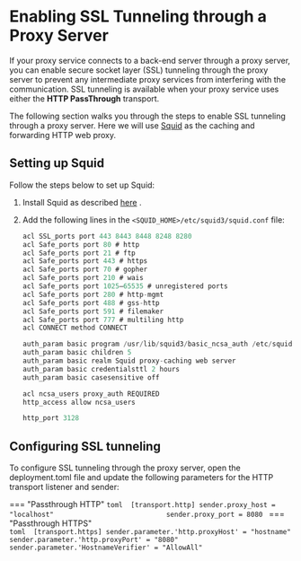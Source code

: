 # Enabling SSL Tunneling through a Proxy Server

If your proxy service connects to a back-end server through a proxy server, you can enable secure socket layer (SSL) tunneling through the proxy server to prevent any intermediate proxy services from interfering with the communication. SSL tunneling is available when your proxy service uses either the **HTTP PassThrough** transport.

The following section walks you through the steps to enable SSL tunneling through a proxy server. Here we will use [Squid](http://www.squid-cache.org/) as the caching and forwarding HTTP web proxy.

## Setting up Squid

Follow the steps below to set up Squid:

1.  Install Squid as described [here](http://wiki.squid-cache.org/SquidFaq/InstallingSquid) .
2.  Add the following lines in the `<SQUID_HOME>/etc/squid3/squid.conf` file:

    ```java
    acl SSL_ports port 443 8443 8448 8248 8280
    acl Safe_ports port 80 # http
    acl Safe_ports port 21 # ftp
    acl Safe_ports port 443 # https
    acl Safe_ports port 70 # gopher
    acl Safe_ports port 210 # wais
    acl Safe_ports port 1025–65535 # unregistered ports
    acl Safe_ports port 280 # http-mgmt
    acl Safe_ports port 488 # gss-http
    acl Safe_ports port 591 # filemaker
    acl Safe_ports port 777 # multiling http
    acl CONNECT method CONNECT

    auth_param basic program /usr/lib/squid3/basic_ncsa_auth /etc/squid3/basic_pw
    auth_param basic children 5
    auth_param basic realm Squid proxy-caching web server
    auth_param basic credentialsttl 2 hours
    auth_param basic casesensitive off

    acl ncsa_users proxy_auth REQUIRED
    http_access allow ncsa_users

    http_port 3128
    ```

## Configuring SSL tunneling

To configure SSL tunneling through the proxy server, open the deployment.toml file and update the following parameters for the HTTP transport listener and sender:

=== "Passthrough HTTP"
    ```toml 
    [transport.http]
    sender.proxy_host = "localhost"                           
    sender.proxy_port = 8080
    ```
=== "Passthrough HTTPS"    
    ```toml 
    [transport.https]
    sender.parameter.'http.proxyHost' = "hostname"
    sender.parameter.'http.proxyPort' = "8080"
    sender.parameter.'HostnameVerifier' = "AllowAll"
    ```